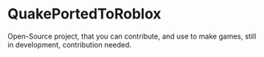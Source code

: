 # QuakePortedToRoblox
Open-Source project, that you can contribute, and use to make games, still in development, contribution needed.
